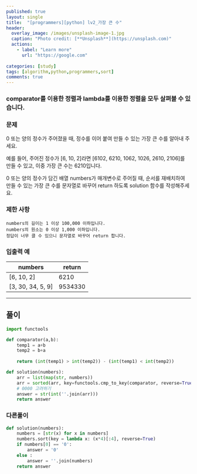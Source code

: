 ```yaml
---
published: true
layout: single
title:  "[programmers][python] lv2_가장 큰 수"
header:
  overlay_image: /images/unsplash-image-1.jpg
  caption: "Photo credit: [**Unsplash**](https://unsplash.com)"
  actions:
    - label: "Learn more"
      url: "https://google.com"
      
categories: [study]
tags: [algorithm,python,programmers,sort]
comments: true
---
```


### comparator를 이용한 정렬과 lambda를 이용한 정렬을 모두 살펴볼 수 있습니다. 


### 문제
0 또는 양의 정수가 주어졌을 때, 정수를 이어 붙여 만들 수 있는 가장 큰 수를 알아내 주세요.
  
예를 들어, 주어진 정수가 [6, 10, 2]라면 [6102, 6210, 1062, 1026, 2610, 2106]를 만들 수 있고, 이중 가장 큰 수는 6210입니다.
  
0 또는 양의 정수가 담긴 배열 numbers가 매개변수로 주어질 때, 순서를 재배치하여 만들 수 있는 가장 큰 수를 문자열로 바꾸어 return 하도록 solution 함수를 작성해주세요.
  
### 제한 사항
    numbers의 길이는 1 이상 100,000 이하입니다.
    numbers의 원소는 0 이상 1,000 이하입니다.
    정답이 너무 클 수 있으니 문자열로 바꾸어 return 합니다.
  
### 입출력 예
|numbers|return|
|---|---|
|[6, 10, 2]|6210|
|[3, 30, 34, 5, 9]|9534330|
  
--------------------------------------------------
## 풀이
  
~~~py
import functools

def comparator(a,b):
    temp1 = a+b
    temp2 = b+a
    
    return (int(temp1) > int(temp2)) - (int(temp1) < int(temp2)) 

def solution(numbers):
    arr = list(map(str, numbers))
    arr = sorted(arr, key=functools.cmp_to_key(comparator, reverse=True)
    # 0000 고려하기
    answer = str(int(''.join(arr)))
    return answer
~~~


### 다른풀이

~~~py
def solution(numbers):
    numbers = [str(x) for x in numbers]
    numbers.sort(key = lambda x: (x*4)[:4], reverse=True)
    if numbers[0] == '0':
        answer = '0'
    else :
        answer = ''.join(numbers)
    return answer
~~~